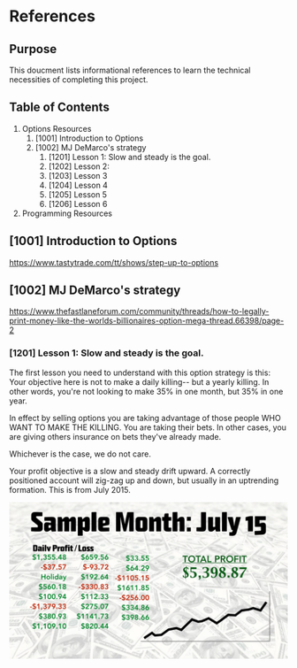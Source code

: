 # References
## Purpose
This doucment lists informational references to learn the technical necessities of completing this project.

## Table of Contents
1. Options Resources
    1. [1001] Introduction to Options
    2. [1002] MJ DeMarco's strategy
        1. [1201] Lesson 1: Slow and steady is the goal.
        2. [1202] Lesson 2: 
        3. [1203] Lesson 3
        4. [1204] Lesson 4
        5. [1205] Lesson 5
        6. [1206] Lesson 6
2. Programming Resources

## [1001] Introduction to Options
https://www.tastytrade.com/tt/shows/step-up-to-options
## [1002] MJ DeMarco's strategy
https://www.thefastlaneforum.com/community/threads/how-to-legally-print-money-like-the-worlds-billionaires-option-mega-thread.66398/page-2
### [1201] Lesson 1: Slow and steady is the goal.
The first lesson you need to understand with this option strategy is this: Your objective here is not to make a daily killing-- but a yearly killing. In other words, you're not looking to make 35% in one month, but 35% in one year. 

In effect by selling options you are taking advantage of those people WHO WANT TO MAKE THE KILLING. You are taking their bets. In other cases, you are giving others insurance on bets they've already made.

Whichever is the case, we do not care.

Your profit objective is a slow and steady drift upward. A correctly positioned account will zig-zag up and down, but usually in an uptrending formation. This is from July 2015.

![Exhibit 1](/resources/references/2016SummitPresentation.010.jpg)